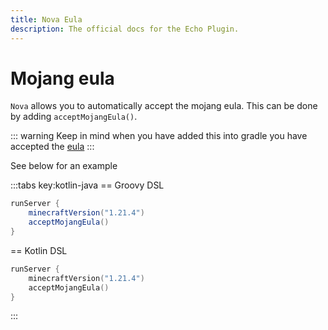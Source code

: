 ```yaml
---
title: Nova Eula
description: The official docs for the Echo Plugin.
---
```


# Mojang eula
`Nova` allows you to automatically accept the mojang eula. This can be done by adding `acceptMojangEula()`. 

::: warning
Keep in mind when you have added this into gradle you have accepted the [eula](https://www.minecraft.net/en-us/eula)
:::

See below for an example

:::tabs key:kotlin-java
== Groovy DSL
```groovy 
runServer {
    minecraftVersion("1.21.4")
    acceptMojangEula()
}
```
== Kotlin DSL
```kotlin
runServer {
    minecraftVersion("1.21.4")
    acceptMojangEula()
}
```
:::
